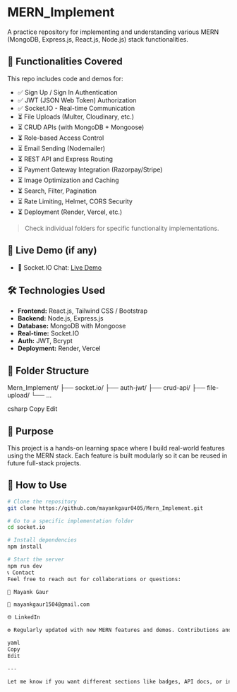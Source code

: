 # MERN_Implement

A practice repository for implementing and understanding various MERN (MongoDB, Express.js, React.js, Node.js) stack functionalities.

## 🔧 Functionalities Covered

This repo includes code and demos for:

- ✅ Sign Up / Sign In Authentication
- ✅ JWT (JSON Web Token) Authorization
- ✅ Socket.IO - Real-time Communication
- ⏳ File Uploads (Multer, Cloudinary, etc.)
- ⏳ CRUD APIs (with MongoDB + Mongoose)
- ⏳ Role-based Access Control
- ⏳ Email Sending (Nodemailer)
- ⏳ REST API and Express Routing
- ⏳ Payment Gateway Integration (Razorpay/Stripe)
- ⏳ Image Optimization and Caching
- ⏳ Search, Filter, Pagination
- ⏳ Rate Limiting, Helmet, CORS Security
- ⏳ Deployment (Render, Vercel, etc.)

> Check individual folders for specific functionality implementations.

## 🚀 Live Demo (if any)

- 🔗 Socket.IO Chat: [Live Demo](https://mern-implement.onrender.com)

## 🛠 Technologies Used

- **Frontend:** React.js, Tailwind CSS / Bootstrap
- **Backend:** Node.js, Express.js
- **Database:** MongoDB with Mongoose
- **Real-time:** Socket.IO
- **Auth:** JWT, Bcrypt
- **Deployment:** Render, Vercel

## 📁 Folder Structure

Mern_Implement/
├── socket.io/
├── auth-jwt/
├── crud-api/
├── file-upload/
└── ...

csharp
Copy
Edit

## 🧠 Purpose

This project is a hands-on learning space where I build real-world features using the MERN stack. Each feature is built modularly so it can be reused in future full-stack projects.

## 📌 How to Use

```bash
# Clone the repository
git clone https://github.com/mayankgaur0405/Mern_Implement.git

# Go to a specific implementation folder
cd socket.io

# Install dependencies
npm install

# Start the server
npm run dev
📞 Contact
Feel free to reach out for collaborations or questions:

👤 Mayank Gaur

📧 mayankgaur1504@gmail.com

🌐 LinkedIn

⚙️ Regularly updated with new MERN features and demos. Contributions and feedback are welcome!

yaml
Copy
Edit

---

Let me know if you want different sections like badges, API docs, or individual `README.md` files foor each folder like `socket.io/README.md`.